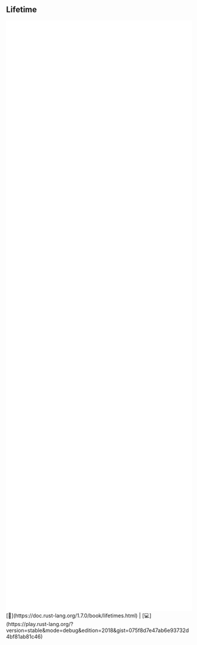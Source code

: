 ## Lifetime
<img src="lib/images/lifetime.svg" style="height: 40vh"/>  
[📒](https://doc.rust-lang.org/1.7.0/book/lifetimes.html) | 
[💻](https://play.rust-lang.org/?version=stable&mode=debug&edition=2018&gist=075f8d7e47ab6e93732d4bf81ab81c46)

<!--
#[test]
fn salute() {
    let firstname: &str = "beltram";
    let lastname: &str = "maldant";
    assert_eq!("m", say_hi_and_get_initial(firstname, lastname));
}
fn say_hi_and_get_initial<'a>(firstname: &str, lastname: &'a str) -> &'a str {
    println!("👋 {}", firstname);
    &lastname[..1]
}
-->